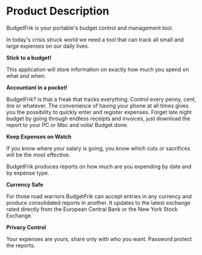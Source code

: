 # Product Description #

BudgetFrik is your portable's budget control and management tool.

In today's crisis struck world we need a tool that can track all small and large expenses on our daily lives.

**Stick to a budget!**

This application will store information on exactly how much you spend on what and when.

**Accountant in a pocket!**

BudgetFrik? is that a freak that tracks everything. Control every penny, cent, öre or whatever. The convenience of having your phone at all times gives you the possibility to quickly enter and register expenses. Forget late night budget by going through endless receipts and invoices, just download the report to your PC or Mac and voila! Budget done.

**Keep Expenses on Watch**

If you know where your salary is going, you know which cuts or sacrifices will be the most effective.

BudgetFrik produces reports on how much are you expending by date and by expense type.

**Currency Safe**

For those road warriors BudgetFrik can accept entries in any currency and produce consolidated reports in another. It updates to the latest exchange rated directly from the European Central Bank or the New York Stock Exchange.

**Privacy Control**

Your expenses are yours, share only with who you want. Password protect the reports.